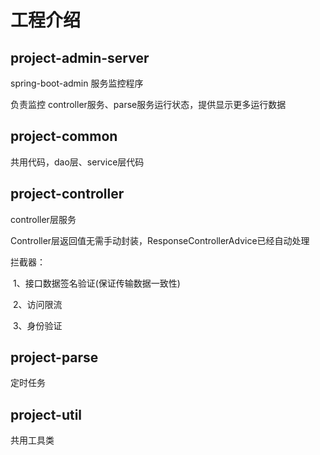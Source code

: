 # 工程介绍

## project-admin-server

spring-boot-admin 服务监控程序

负责监控 controller服务、parse服务运行状态，提供显示更多运行数据

## project-common

共用代码，dao层、service层代码

## project-controller

controller层服务

Controller层返回值无需手动封装，ResponseControllerAdvice已经自动处理

拦截器：

​			1、接口数据签名验证(保证传输数据一致性)

​			2、访问限流

​			3、身份验证

## project-parse

定时任务

## project-util

共用工具类
